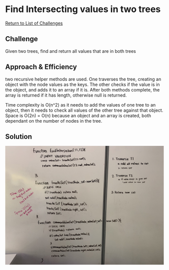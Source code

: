 # Find Intersecting values in two trees

[Return to List of Challenges](../../README.md)

## Challenge
Given two trees, find and return all values that are in both trees

## Approach & Efficiency
two recursive helper methods are used.  One traverses the tree, creating an object with the node values as the keys.  The other checks if the value is in the object, and adds it to an array if it is.  After both methods complete, the array is returned if it has length, otherwise null is returned.

Time complexity is O(n^2) as it needs to add the values of one tree to an object, then it needs to check all values of the other tree against that object.  Space is O(2n) = O(n) because an object and an array is created, both dependant on the number of nodes in the tree.

## Solution
![Find Tree Intersections](../../assets/tree-intersections.jpg)